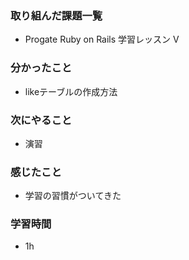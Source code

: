 ### 取り組んだ課題一覧
- Progate Ruby on Rails 学習レッスン V
### 分かったこと
- likeテーブルの作成方法
### 次にやること
- 演習
### 感じたこと
- 学習の習慣がついてきた
### 学習時間
- 1h
